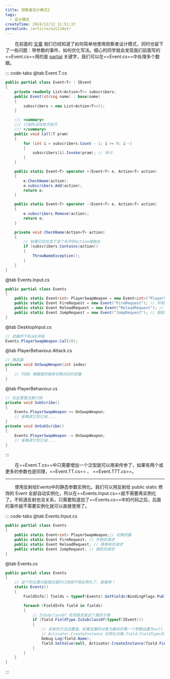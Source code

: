 ```yaml
---
title: 观察者设计模式2
tags:
  - 设计模式
createTime: 2024/12/12 11:51:37
permalink: /article/nul2i8ot/
---
```


<style>
  .left2 {
    margin-left: 30px;
  }
</style>

<span class="left2" /> 在前面的 [文章](./observer.md) 我们已经知道了如何简单地使用观察者设计模式，同时也留下了一些问题：带参数的事件、如何优化写法。细心的同学就会发现我们前面写的==Event.cs==用的是 [partial](./partial.md) 关键字，我们可以在==Event.cs==中处理多个数据。  

::: code-tabs
@tab Event.T.cs
``` c#
public partial class Event<T> : IEvent
{
    private readonly List<Action<T>> subscribers;
    public Event(string name) : base(name)
    {
        subscribers = new List<Action<T>>();
    }

    /// <summary>
    /// 订阅的活动依次执行
    /// </summary>
    public void Call(T pram)
    {
        for (int i = subscribers.Count - 1; i >= 0; i--)
        {
            subscribers[i].Invoke(pram); // 执行
        }
    }

    public static Event<T> operator +(Event<T> e, Action<T> action)
    {
        e.CheckName(action);
        e.subscribers.Add(action);
        return e;
    }

    public static Event<T> operator -(Event<T> e, Action<T> action)
    {
        e.subscribers.Remove(action);
        return e;
    }

    private void CheckName(Action<T> action)
    {
        // 如果已经包含了这个名字的action就抛出
        if (subscribers.Contains(action))
        {
            ThrowNameException();
        }
    }
}
```

@tab Events.Input.cs
``` c#
public partial class Events
{
    public static Event<int> PlayerSwapWeapon = new Event<int>("PlayerSwapWeapon");// 切换武器 // [!code focus]
    public static Event FireRequest = new Event("FireRequest"); // 开枪的请求
    public static Event ReloadRequest = new Event("ReloadRequest"); // 换弹夹的请求
    public static Event JumpRequest = new Event("JumpRequest"); // 跳跃的请求
}
```
@tab DesktopInput.cs
``` c#
// 武器的下标从0开始
Events.PlayerSwapWeapon.Call(0);
```

@tab PlayerBehaviour.Attack.cs
``` c#
// 换武器
private void OnSwapWeapon(int index)
{
    // TODD 根据按的键来切换对应的武器
}
```

@tab PlayerBehaviour.cs
``` c#
// 在这里面注册订阅
private void SubScribe()
{
    Events.PlayerSwapWeapon += OnSwapWeapon;
    // 省略其它的订阅....
}
private void UnSubScribe()
{
    Events.PlayerSwapWeapon -= OnSwapWeapon;
    // 省略其它的订阅....
}
```
:::

<span class="left2" /> 在==Event.T.cs==中只需要增加一个泛型就可以用来传参了，如果有两个或更多的参数也是同理，==Event.TT.cs== 、 ==Event.TTT.cs==。

---
<span class="left2" />使用反射给Events中的静态参数实例化。我们可以用反射给 public static 修饰的 Event 全部自动实例化，所以在==Events.Input.cs==就不需要再实例化了。不知道反射也没关系，只需要知道加了==Events.cs==中的代码之后，后面的事件就不需要实例化就可以直接使用了。  

::: code-tabs
@tab Events.Input.cs
``` c#
public partial class Events
{
    public static Event<int> PlayerSwapWeapon;// 切换武器
    public static Event FireRequest; // 开枪的请求
    public static Event ReloadRequest; // 换弹夹的请求
    public static Event JumpRequest; // 跳跃的请求
}
```

@tab Events.cs
``` c#
public partial class Events
{
    // 这个的主要功能是后面的订阅就不用实例化了，直接用！
    static Events()
    {
        FieldInfo[] fields = typeof(Events).GetFields(BindingFlags.Public | BindingFlags.Static);

        foreach (FieldInfo field in fields)
        {
            // IsSubclassOf 检测是否是这个类的子类
            if (field.FieldType.IsSubclassOf(typeof(IEvent)))
            {
                // 反射的方法设置值，如果设置的对象为静态的第一个参数设置为null
                // Activator.CreateInstance 实例化对象,field.FieldType对象的类型
                Debug.Log(field.Name);
                field.SetValue(null, Activator.CreateInstance(field.FieldType, field.Name));
            }
        }
    }
}
```
:::



